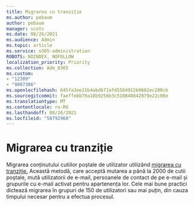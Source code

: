 ```yaml
---
title: Migrarea cu tranziție
ms.author: pebaum
author: pebaum
manager: scotv
ms.date: 08/26/2021
ms.audience: Admin
ms.topic: article
ms.service: o365-administration
ROBOTS: NOINDEX, NOFOLLOW
localization_priority: Priority
ms.collection: Adm_O365
ms.custom:
- "12309"
- "9007386"
ms.openlocfilehash: 645fa3ee21b4abdb71afd5584912b9602ec200cb
ms.sourcegitcommit: faeffebb79a18b9256b3c518840842879e22c00e
ms.translationtype: MT
ms.contentlocale: ro-RO
ms.lasthandoff: 08/26/2021
ms.locfileid: "58792960"
---
```

# <a name="cutover-migration"></a>Migrarea cu tranziție

Migrarea conținutului cutiilor poștale de utilizator utilizând [migrarea cu tranziție.](https://admin.microsoft.com/adminportal/home#/cutoverwizard) Această metodă, care acceptă mutarea a până la 2000 de cutii poștale, mută utilizatorii de e-mail, persoanele de contact de pe e-mail și grupurile cu e-mail activat pentru apartenența lor. Cele mai bune practici dictează migrarea în grupuri de 150 de utilizatori sau mai puțin, din cauza timpului necesar pentru a efectua procesul.